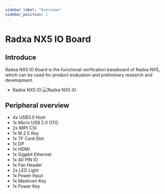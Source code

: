 ```yaml
---
sidebar_label: "Overview"
sidebar_position: 1
---
```


# Radxa NX5 IO Board

## Introduce

Radxa NX5 IO Board is the functional verification baseboard of Radxa NX5, which can be used for product evaluation and preliminary research and development.

- Radxa NX5 IO
  ![Radxa NX5 IO](/img/nx5/nx5-io/nx5-io-overview.webp)

## Peripheral overview

- 4x USB3.0 Host
- 1x Micro USB 2.0 OTG
- 2x MIPI CSI
- 1x M.2 E Key
- 1x TF Card Slot
- 1x DP
- 1x HDMI
- 1x Gigabit Ethernet
- 1x 40 PIN IO
- 1x Fan Header
- 2x LED Light
- 1x Power Input
- 1x Maskrom Key
- 1x Power Key
